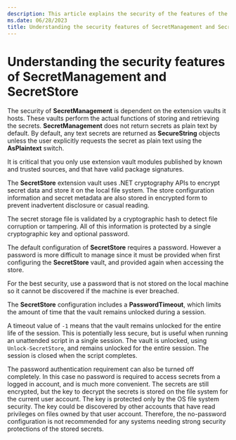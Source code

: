 ```yaml
---
description: This article explains the security of the features of the SecretManagement and SecretStore modules.
ms.date: 06/28/2023
title: Understanding the security features of SecretManagement and SecretStore
---
```

# Understanding the security features of SecretManagement and SecretStore

The security of **SecretManagement** is dependent on the extension vaults it hosts. These vaults
perform the actual functions of storing and retrieving the secrets. **SecretManagement** does not
return secrets as plain text by default. By default, any text secrets are returned as
**SecureString** objects unless the user explicitly requests the secret as plain text using the
**AsPlaintext** switch.

It is critical that you only use extension vault modules published by known and trusted sources, and
that have valid package signatures.

The **SecretStore** extension vault uses .NET cryptography APIs to encrypt secret data and store it
on the local file system. The store configuration information and secret metadata are also stored in
encrypted form to prevent inadvertent disclosure or casual reading.

The secret storage file is validated by a cryptographic hash to detect file corruption or tampering.
All of this information is protected by a single cryptographic key and optional password.

The default configuration of **SecretStore** requires a password. However a password is more
difficult to manage since it must be provided when first configuring the **SecretStore** vault, and
provided again when accessing the store.

For the best security, use a password that is not stored on the local machine so it cannot be
discovered if the machine is ever breached.

The **SecretStore** configuration includes a **PasswordTimeout**, which limits the amount of time
that the vault remains unlocked during a session.

A timeout value of `-1` means that the vault remains unlocked for the entire life of the session.
This is potentially less secure, but is useful when running an unattended script in a single
session. The vault is unlocked, using `Unlock-SecretStore`, and remains unlocked for the entire
session. The session is closed when the script completes.

The password authentication requirement can also be turned off completely. In this case no password
is required to access secrets from a logged in account, and is much more convenient. The secrets are
still encrypted, but the key to decrypt the secrets is stored on the file system for the current
user account. The key is protected only by the OS file system security. The key could be discovered
by other accounts that have read privileges on files owned by that user account. Therefore, the
no-password configuration is not recommended for any systems needing strong security protections of
the stored secrets.
